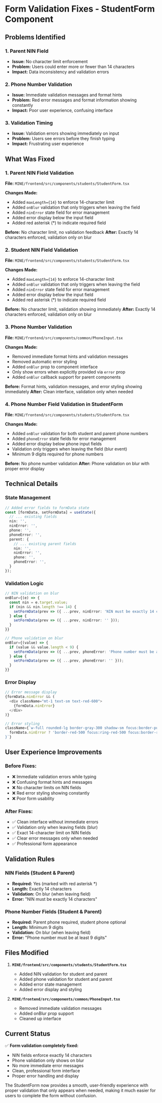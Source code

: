 # Form Validation Fixes - StudentForm Component

## Problems Identified

### **1. Parent NIN Field**
- **Issue:** No character limit enforcement
- **Problem:** Users could enter more or fewer than 14 characters
- **Impact:** Data inconsistency and validation errors

### **2. Phone Number Validation**
- **Issue:** Immediate validation messages and format hints
- **Problem:** Red error messages and format information showing constantly
- **Impact:** Poor user experience, confusing interface

### **3. Validation Timing**
- **Issue:** Validation errors showing immediately on input
- **Problem:** Users see errors before they finish typing
- **Impact:** Frustrating user experience

## What Was Fixed

### **1. Parent NIN Field Validation**
**File:** `MINE/frontend/src/components/students/StudentForm.tsx`

**Changes Made:**
- Added `maxLength={14}` to enforce 14-character limit
- Added `onBlur` validation that only triggers when leaving the field
- Added `ninError` state field for error management
- Added error display below the input field
- Added red asterisk (*) to indicate required field

**Before:** No character limit, no validation feedback
**After:** Exactly 14 characters enforced, validation only on blur

### **2. Student NIN Field Validation**
**File:** `MINE/frontend/src/components/students/StudentForm.tsx`

**Changes Made:**
- Added `maxLength={14}` to enforce 14-character limit
- Added `onBlur` validation that only triggers when leaving the field
- Added `ninError` state field for error management
- Added error display below the input field
- Added red asterisk (*) to indicate required field

**Before:** No character limit, validation showing immediately
**After:** Exactly 14 characters enforced, validation only on blur

### **3. Phone Number Validation**
**File:** `MINE/frontend/src/components/common/PhoneInput.tsx`

**Changes Made:**
- Removed immediate format hints and validation messages
- Removed automatic error styling
- Added `onBlur` prop to component interface
- Only show errors when explicitly provided via `error` prop
- Added `onBlur` callback support for parent components

**Before:** Format hints, validation messages, and error styling showing immediately
**After:** Clean interface, validation only when needed

### **4. Phone Number Field Validation in StudentForm**
**File:** `MINE/frontend/src/components/students/StudentForm.tsx`

**Changes Made:**
- Added `onBlur` validation for both student and parent phone numbers
- Added `phoneError` state fields for error management
- Added error display below phone input fields
- Validation only triggers when leaving the field (blur event)
- Minimum 9 digits required for phone numbers

**Before:** No phone number validation
**After:** Phone validation on blur with proper error display

## Technical Details

### **State Management**
```typescript
// Added error fields to formData state
const [formData, setFormData] = useState({
  // ... existing fields
  nin: '',
  ninError: '',
  phone: '',
  phoneError: '',
  parent: {
    // ... existing parent fields
    nin: '',
    ninError: '',
    phone: '',
    phoneError: '',
  }
});
```

### **Validation Logic**
```typescript
// NIN validation on blur
onBlur={(e) => {
  const nin = e.target.value;
  if (nin && nin.length !== 14) {
    setFormData(prev => ({ ...prev, ninError: 'NIN must be exactly 14 characters' }));
  } else {
    setFormData(prev => ({ ...prev, ninError: '' }));
  }
}}

// Phone validation on blur
onBlur={(value) => {
  if (value && value.length < 9) {
    setFormData(prev => ({ ...prev, phoneError: 'Phone number must be at least 9 digits' }));
  } else {
    setFormData(prev => ({ ...prev, phoneError: '' }));
  }
}}
```

### **Error Display**
```typescript
// Error message display
{formData.ninError && (
  <div className="mt-1 text-sm text-red-600">
    {formData.ninError}
  </div>
)}

// Error styling
className={`w-full rounded-lg border-gray-300 shadow-sm focus:border-purple-500 focus:ring-purple-500 ${
  formData.ninError ? 'border-red-500 focus:ring-red-500 focus:border-red-500' : ''
}`}
```

## User Experience Improvements

### **Before Fixes:**
- ❌ Immediate validation errors while typing
- ❌ Confusing format hints and messages
- ❌ No character limits on NIN fields
- ❌ Red error styling showing constantly
- ❌ Poor form usability

### **After Fixes:**
- ✅ Clean interface without immediate errors
- ✅ Validation only when leaving fields (blur)
- ✅ Exact 14-character limit on NIN fields
- ✅ Clear error messages only when needed
- ✅ Professional form appearance

## Validation Rules

### **NIN Fields (Student & Parent)**
- **Required:** Yes (marked with red asterisk *)
- **Length:** Exactly 14 characters
- **Validation:** On blur (when leaving field)
- **Error:** "NIN must be exactly 14 characters"

### **Phone Number Fields (Student & Parent)**
- **Required:** Parent phone required, student phone optional
- **Length:** Minimum 9 digits
- **Validation:** On blur (when leaving field)
- **Error:** "Phone number must be at least 9 digits"

## Files Modified

1. **`MINE/frontend/src/components/students/StudentForm.tsx`**
   - Added NIN validation for student and parent
   - Added phone validation for student and parent
   - Added error state management
   - Added error display and styling

2. **`MINE/frontend/src/components/common/PhoneInput.tsx`**
   - Removed immediate validation messages
   - Added onBlur prop support
   - Cleaned up interface

## Current Status

✅ **Form validation completely fixed:**
- NIN fields enforce exactly 14 characters
- Phone validation only shows on blur
- No more immediate error messages
- Clean, professional form interface
- Proper error handling and display

The StudentForm now provides a smooth, user-friendly experience with proper validation that only appears when needed, making it much easier for users to complete the form without confusion.










